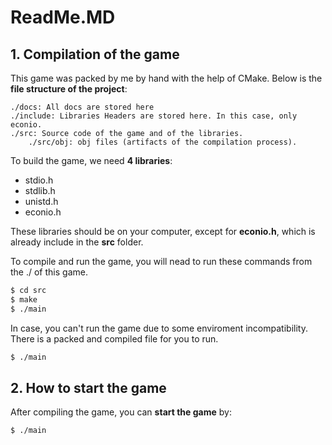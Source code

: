 # ReadMe.MD

## 1. Compilation of the game

This game was packed by me by hand with the help of CMake. Below is the **file structure of the project**:

```
./docs: All docs are stored here
./include: Libraries Headers are stored here. In this case, only econio.
./src: Source code of the game and of the libraries.
    ./src/obj: obj files (artifacts of the compilation process).
```

To build the game, we need **4 libraries**:

- stdio.h
- stdlib.h
- unistd.h
- econio.h

These libraries should be on your computer, except for **econio.h**, which is already include in the **src** folder.

To compile and run the game, you will nead to run these commands from the ./ of this game.

```ZSH
$ cd src
$ make
$ ./main
```

In case, you can't run the game due to some enviroment incompatibility. There is a packed and compiled file for you to run.

```ZSH
$ ./main
```

## 2. How to start the game

After compiling the game, you can **start the game** by:

```ZSH
$ ./main
```
